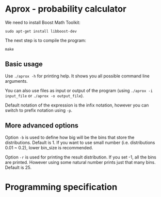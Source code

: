 # Aprox - probability calculator

We need to install Boost Math Toolkit:

`sudo apt-get install libboost-dev`

The next step is to compile the program:

 `make`

## Basic usage

Use `./aprox -h` for printing help. It shows you all possible command line
arguments. 

You can also use files as input or output of the program
(using `./aprox -i input_file` or `./aprox -o output_file`). 

Default notation of the expression is the infix notation,
however you can switch to prefix notation using `-p`.

## More advanced options

Option `-b` is used to define how big will be the bins that store the 
distributions. Default is 1. If you want to use small number (i.e. distributions
0.01 ~ 0.2), lower bin_size is recommended.

Option `-r` is used for printing the result distribution. If you set -1, all
the bins are printed. However using some natural number prints just
that many bins. Default is 25.


# Programming specification

